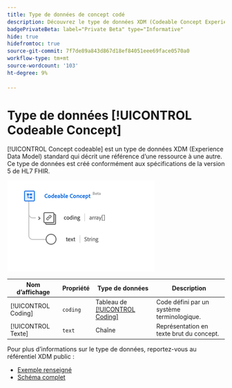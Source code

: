 ```yaml
---
title: Type de données de concept codé
description: Découvrez le type de données XDM (Codeable Concept Experience Data Model).
badgePrivateBeta: label="Private Beta" type="Informative"
hide: true
hidefromtoc: true
source-git-commit: 7f7de89a843d867d18ef84051eee69face0570a0
workflow-type: tm+mt
source-wordcount: '103'
ht-degree: 9%

---
```


# Type de données [!UICONTROL Codeable Concept]

[!UICONTROL Concept codeable] est un type de données XDM (Experience Data Model) standard qui décrit une référence d’une ressource à une autre. Ce type de données est créé conformément aux spécifications de la version 5 de HL7 FHIR.

![Structure de type de données Concept codeable](../../images/data-types/healthcare/codeable-concept.png)

| Nom d’affichage | Propriété | Type de données | Description |
| --- | --- | --- | --- |
| [!UICONTROL Coding] | `coding` | Tableau de [[!UICONTROL Coding]](../healthcare/coding.md) | Code défini par un système terminologique. |
| [!UICONTROL Texte] | `text` | Chaîne | Représentation en texte brut du concept. |

Pour plus d’informations sur le type de données, reportez-vous au référentiel XDM public :

* [Exemple renseigné](https://github.com/adobe/xdm/blob/master/extensions/industry/healthcare/fhir/datatypes/codeablereference.example.1.json)
* [Schéma complet](https://github.com/adobe/xdm/blob/master/extensions/industry/healthcare/fhir/datatypes/codeableconcept.schema.json)
